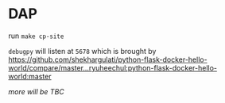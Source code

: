 # DAP

run `make cp-site`

`debugpy` will listen at `5678` which is brought by https://github.com/shekhargulati/python-flask-docker-hello-world/compare/master...ryuheechul:python-flask-docker-hello-world:master

_more will be TBC_
